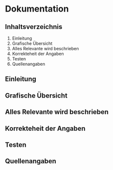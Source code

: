 # Dokumentation 

## Inhaltsverzeichnis
1. Einleitung
2. Grafische Übersicht
3. Alles Relevante wird beschrieben
4. Korrekteheit der Angaben
5. Testen
6. Quellenangaben

## Einleitung

## Grafische Übersicht

## Alles Relevante wird beschrieben

## Korrekteheit der Angaben

## Testen

## Quellenangaben